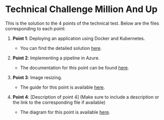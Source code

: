 
# Technical Challenge Million And Up

This is the solution to the 4 points of the technical test. Below are the files corresponding to each point:

1. **Point 1**: Deploying an application using Docker and Kubernetes.
   - You can find the detailed solution [here](readme_app_docker_k8s.md).

2. **Point 2**: Implementing a pipeline in Azure.
   - The documentation for this point can be found [here](readme_azure_pipeline.md).

3. **Point 3**: Image resizing.
   - The guide for this point is available [here](readme_resize_image.md).

4. **Point 4**: [Description of point 4] (Make sure to include a description or the link to the corresponding file if available)
   - The diagram for this point is available [here](readme_resize_image.md).
